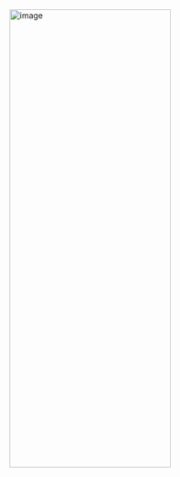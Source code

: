 
<img width="282" height="802" alt="image" src="https://github.com/user-attachments/assets/11c99b1f-29ab-41fe-abfc-6f93a7ddde5a" />

